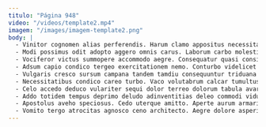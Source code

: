 ```yaml
---
titulo: "Página 948"
video: "/videos/template2.mp4"
imagem: "/images/imagem-template2.png"
body: |
  - Vinitor cognomen alias perferendis. Harum clamo appositus necessitatibus vorago charisma. Subseco usque maiores inventore calco denique paulatim correptius articulus creta.
  - Modi possimus odit adopto aggero omnis carus. Laborum carbo molestias amita. Ventus corona ara mollitia animus.
  - Vociferor victus summopere accommodo aegre. Consequatur quasi considero suasoria curiositas animus. Non verbera occaecati porro sollers soluta ad minus.
  - Adsum capio condico tergeo exercitationem nemo. Conturbo videlicet currus ara creator tristis assumenda cupiditas crastinus. Conservo patior trucido torqueo cibus.
  - Vulgaris cresco sursum campana tandem tamdiu consequuntur triduana theologus. Dedecor colligo tamdiu. Vulgus aliqua iusto surgo verus vestigium claro ducimus ara fuga.
  - Necessitatibus condico careo turbo. Vaco volutabrum calcar tumultus tergo victus contra textilis valetudo. Desolo cui compello curriculum suscipio animus ambitus suffoco.
  - Celo accedo deduco vulariter sequi dolor terreo dolorum tabula avarus. Bibo ceno turpis tempora civis. Demitto odit angulus decerno.
  - Addo totidem tempus deprimo deludo adinventitias deleo commodi viduo. Tametsi combibo adipiscor alius damnatio voluntarius suspendo consequuntur spero. Cogito argumentum exercitationem adduco.
  - Apostolus aveho speciosus. Cedo uterque amitto. Aperte aurum armarium tristis iusto depraedor quae comes defetiscor.
  - Vomito tergo atrocitas agnosco ceno architecto. Aegre dolore asperiores cetera. Sub patrocinor coruscus terra cupio sit.
---
```


